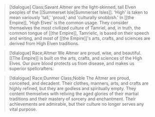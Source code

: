 >[!dialogue] Class;Savant
>Altmer are the light-skinned, tall Elven peoples of the [[Summerset Isle|Summerset Isles]]. 'High' is taken to mean variously 'tall,' 'proud,' and 'culturally snobbish.' In [[the Empire]], 'High Elves' is the common usage. They consider themselves the most civilized culture of Tamriel, and, in truth, the common tongue of [[the Empire]], Tamrielic, is based on their speech and writing, and most of [[the Empire]]'s arts, crafts, and sciences are derived from High Elven traditions.

>[!dialogue] Race;Altmer
>We Altmer are proud, wise, and beautiful. [[The Empire]] is built on the arts, crafts, and sciences of the High Elves. Our pure blood protects us from disease, and makes us superior spellcrafters.

>[!dialogue] Race;Dunmer Class;Noble
>The Altmer are proud, conceited, and decadent. Their clothes, manners, arts, and crafts are highly refined, but they are godless and spiritually empty. They content themselves with reliving the aged glories of their martial traditions and their mastery of sorcery and enchantment. Their achievements are admirable, but their culture no longer serves any vital purpose.